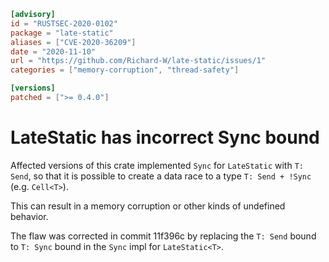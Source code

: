 ```toml
[advisory]
id = "RUSTSEC-2020-0102"
package = "late-static"
aliases = ["CVE-2020-36209"]
date = "2020-11-10"
url = "https://github.com/Richard-W/late-static/issues/1"
categories = ["memory-corruption", "thread-safety"]

[versions]
patched = [">= 0.4.0"]
```

# LateStatic has incorrect Sync bound

Affected versions of this crate implemented `Sync` for `LateStatic` with `T: Send`, so that it is possible to create a data race to a type `T: Send + !Sync` (e.g. `Cell<T>`).

This can result in a memory corruption or other kinds of undefined behavior.

The flaw was corrected in commit 11f396c by replacing the `T: Send` bound to `T: Sync` bound in the `Sync` impl for `LateStatic<T>`.
